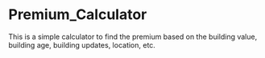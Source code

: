 # Premium_Calculator
This is a simple calculator to find the premium based on the building value, building age, building updates, location, etc. 
